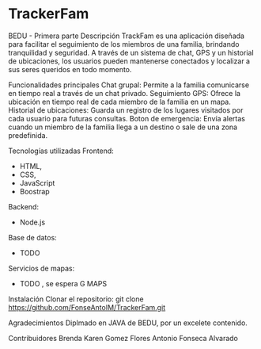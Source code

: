 # TrackerFam
BEDU -  Primera parte
Descripción
TrackFam es una aplicación diseñada para facilitar el seguimiento de los miembros de una familia, brindando tranquilidad y seguridad. A través de un sistema de chat, GPS y un historial de ubicaciones, los usuarios pueden mantenerse conectados y localizar a sus seres queridos en todo momento.

Funcionalidades principales
Chat grupal: Permite a la familia comunicarse en tiempo real a través de un chat privado.
Seguimiento GPS: Ofrece la ubicación en tiempo real de cada miembro de la familia en un mapa.
Historial de ubicaciones: Guarda un registro de los lugares visitados por cada usuario para futuras consultas.
Boton de emergencia: Envía alertas cuando un miembro de la familia llega a un destino o sale de una zona predefinida.

Tecnologías utilizadas
Frontend: 
* HTML,
* CSS,
* JavaScript
* Boostrap
  
Backend: 
* Node.js

  
Base de datos:
* TODO

Servicios de mapas:
* TODO , se espera G MAPS

Instalación
Clonar el repositorio:
git clone https://github.com/FonseAntoIM/TrackerFam.git


Agradecimientos
Diplmado en JAVA de BEDU, por un excelete contenido.

Contribuidores
Brenda Karen Gomez Flores
Antonio Fonseca Alvarado
